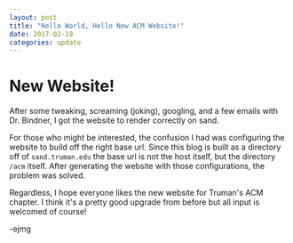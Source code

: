 ```yaml
---
layout: post
title: "Hello World, Hello New ACM Website!"
date: 2017-02-19
categories: update
---
```


# New Website!

After some tweaking, screaming (joking), googling, and a few emails with Dr. Bindner, I got the website to render correctly on sand. 

For those who might be interested, the confusion I had was configuring the website to build off the right base url. Since this blog is built as a directory off of `sand.truman.edu` the base url is not the host itself, but the directory `/acm` itself. After generating the website with those configurations, the problem was solved.

Regardless, I hope everyone likes the new website for Truman's ACM chapter. I think it's a pretty good upgrade from before but all input is welcomed of course!

-ejmg
